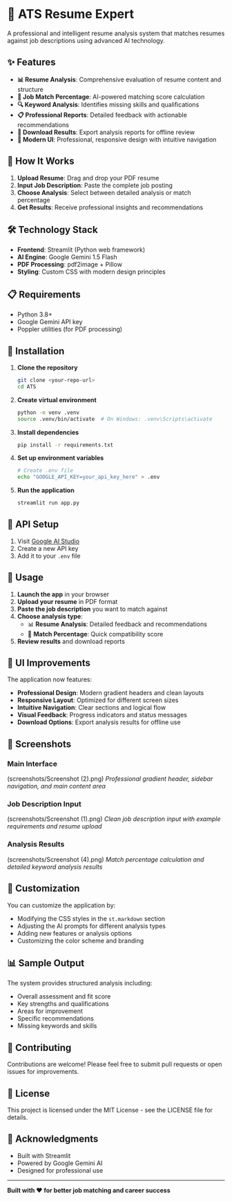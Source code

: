 # 📄 ATS Resume Expert

A professional and intelligent resume analysis system that matches resumes against job descriptions using advanced AI technology.

## ✨ Features

- **📊 Resume Analysis**: Comprehensive evaluation of resume content and structure
- **🎯 Job Match Percentage**: AI-powered matching score calculation
- **🔍 Keyword Analysis**: Identifies missing skills and qualifications
- **📋 Professional Reports**: Detailed feedback with actionable recommendations
- **💾 Download Results**: Export analysis reports for offline review
- **🎨 Modern UI**: Professional, responsive design with intuitive navigation

## 🚀 How It Works

1. **Upload Resume**: Drag and drop your PDF resume
2. **Input Job Description**: Paste the complete job posting
3. **Choose Analysis**: Select between detailed analysis or match percentage
4. **Get Results**: Receive professional insights and recommendations

## 🛠️ Technology Stack

- **Frontend**: Streamlit (Python web framework)
- **AI Engine**: Google Gemini 1.5 Flash
- **PDF Processing**: pdf2image + Pillow
- **Styling**: Custom CSS with modern design principles

## 📋 Requirements

- Python 3.8+
- Google Gemini API key
- Poppler utilities (for PDF processing)

## 🚀 Installation

1. **Clone the repository**
   ```bash
   git clone <your-repo-url>
   cd ATS
   ```

2. **Create virtual environment**
   ```bash
   python -m venv .venv
   source .venv/bin/activate  # On Windows: .venv\Scripts\activate
   ```

3. **Install dependencies**
   ```bash
   pip install -r requirements.txt
   ```

4. **Set up environment variables**
   ```bash
   # Create .env file
   echo "GOOGLE_API_KEY=your_api_key_here" > .env
   ```

5. **Run the application**
   ```bash
   streamlit run app.py
   ```

## 🔑 API Setup

1. Visit [Google AI Studio](https://makersuite.google.com/app/apikey)
2. Create a new API key
3. Add it to your `.env` file

## 📱 Usage

1. **Launch the app** in your browser
2. **Upload your resume** in PDF format
3. **Paste the job description** you want to match against
4. **Choose analysis type**:
   - 📊 **Resume Analysis**: Detailed feedback and recommendations
   - 🎯 **Match Percentage**: Quick compatibility score
5. **Review results** and download reports

## 🎨 UI Improvements

The application now features:
- **Professional Design**: Modern gradient headers and clean layouts
- **Responsive Layout**: Optimized for different screen sizes
- **Intuitive Navigation**: Clear sections and logical flow
- **Visual Feedback**: Progress indicators and status messages
- **Download Options**: Export analysis results for offline use

## 📸 Screenshots

### Main Interface
(screenshots/Screenshot (2).png)
*Professional gradient header, sidebar navigation, and main content area*

### Job Description Input
(screenshots/Screenshot (1).png)
*Clean job description input with example requirements and resume upload*

### Analysis Results
(screenshots/Screenshot (4).png)
*Match percentage calculation and detailed keyword analysis results*

## 🔧 Customization

You can customize the application by:
- Modifying the CSS styles in the `st.markdown` section
- Adjusting the AI prompts for different analysis types
- Adding new features or analysis options
- Customizing the color scheme and branding

## 📊 Sample Output

The system provides structured analysis including:
- Overall assessment and fit score
- Key strengths and qualifications
- Areas for improvement
- Specific recommendations
- Missing keywords and skills

## 🤝 Contributing

Contributions are welcome! Please feel free to submit pull requests or open issues for improvements.

## 📄 License

This project is licensed under the MIT License - see the LICENSE file for details.

## 🙏 Acknowledgments

- Built with Streamlit
- Powered by Google Gemini AI
- Designed for professional use

---

**Built with ❤️ for better job matching and career success**

